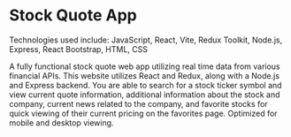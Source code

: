 # Stock Quote App

Technologies used include: JavaScript, React, Vite, Redux Toolkit, Node.js, Express, React Bootstrap, HTML, CSS

A fully functional stock quote web app utilizing real time data from various financial APIs. This website utilizes React and Redux, along with a Node.js and Express backend. You are able to search for a stock ticker symbol and view current quote information, additional information about the stock and company, current news related to the company, and favorite stocks for quick viewing of their current pricing on the favorites page. Optimized for mobile and desktop viewing. 